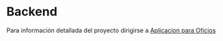 # Backend

Para información detallada del proyecto dirigirse a [Aplicacion para Oficios]



[Aplicacion para Oficios]: https://www.overleaf.com/project/5f46b246abe9bf0001dce417
